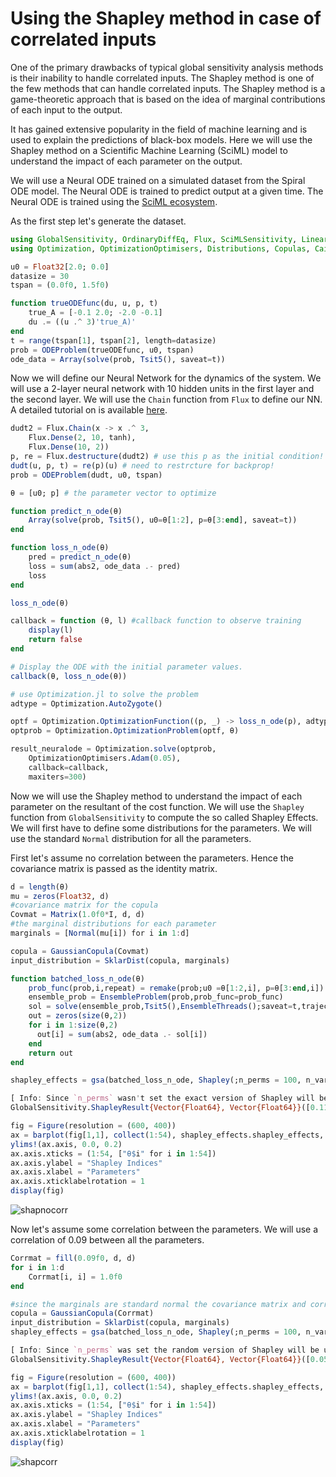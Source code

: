# Using the Shapley method in case of correlated inputs

One of the primary drawbacks of typical global sensitivity analysis methods is their
inability to handle correlated inputs. The Shapley method is one of the few methods
that can handle correlated inputs. The Shapley method is a game-theoretic approach
that is based on the idea of marginal contributions of each input to the output.

It has gained extensive popularity in the field of machine learning and is used to
explain the predictions of black-box models. Here we will use the Shapley method
on a Scientific Machine Learning (SciML) model to understand the impact of each
parameter on the output.

We will use a Neural ODE trained on a simulated dataset from the Spiral ODE model.
The Neural ODE is trained to predict output at a given time. The Neural ODE is
trained using the [SciML ecosystem](https://sciml.ai/).

As the first step let's generate the dataset.

```julia
using GlobalSensitivity, OrdinaryDiffEq, Flux, SciMLSensitivity, LinearAlgebra
using Optimization, OptimizationOptimisers, Distributions, Copulas, CairoMakie

u0 = Float32[2.0; 0.0]
datasize = 30
tspan = (0.0f0, 1.5f0)

function trueODEfunc(du, u, p, t)
    true_A = [-0.1 2.0; -2.0 -0.1]
    du .= ((u .^ 3)'true_A)'
end
t = range(tspan[1], tspan[2], length=datasize)
prob = ODEProblem(trueODEfunc, u0, tspan)
ode_data = Array(solve(prob, Tsit5(), saveat=t))
```

Now we will define our Neural Network for the dynamics of the system. We will use
a 2-layer neural network with 10 hidden units in the first layer and the second layer.
We will use the `Chain` function from `Flux` to define our NN. A detailed tutorial on
is available [here](https://docs.sciml.ai/SciMLSensitivity/stable/examples/neural_ode/neural_ode_flux/).

```julia
dudt2 = Flux.Chain(x -> x .^ 3,
    Flux.Dense(2, 10, tanh),
    Flux.Dense(10, 2))
p, re = Flux.destructure(dudt2) # use this p as the initial condition!
dudt(u, p, t) = re(p)(u) # need to restrcture for backprop!
prob = ODEProblem(dudt, u0, tspan)

θ = [u0; p] # the parameter vector to optimize

function predict_n_ode(θ)
    Array(solve(prob, Tsit5(), u0=θ[1:2], p=θ[3:end], saveat=t))
end

function loss_n_ode(θ)
    pred = predict_n_ode(θ)
    loss = sum(abs2, ode_data .- pred)
    loss
end

loss_n_ode(θ)

callback = function (θ, l) #callback function to observe training
    display(l)
    return false
end

# Display the ODE with the initial parameter values.
callback(θ, loss_n_ode(θ))

# use Optimization.jl to solve the problem
adtype = Optimization.AutoZygote()

optf = Optimization.OptimizationFunction((p, _) -> loss_n_ode(p), adtype)
optprob = Optimization.OptimizationProblem(optf, θ)

result_neuralode = Optimization.solve(optprob,
    OptimizationOptimisers.Adam(0.05),
    callback=callback,
    maxiters=300)
```

Now we will use the Shapley method to understand the impact of each parameter on the
resultant of the cost function. We will use the `Shapley` function from `GlobalSensitivity`
to compute the so called Shapley Effects. We will first have to define some distributions
for the parameters. We will use the standard `Normal` distribution for all the parameters.

First let's assume no correlation between the parameters. Hence the covariance matrix
is passed as the identity matrix.

```julia
d = length(θ)
mu = zeros(Float32, d)
#covariance matrix for the copula
Covmat = Matrix(1.0f0*I, d, d)
#the marginal distributions for each parameter
marginals = [Normal(mu[i]) for i in 1:d]

copula = GaussianCopula(Covmat)
input_distribution = SklarDist(copula, marginals)

function batched_loss_n_ode(θ)
    prob_func(prob,i,repeat) = remake(prob;u0 =θ[1:2,i], p=θ[3:end,i])
    ensemble_prob = EnsembleProblem(prob,prob_func=prob_func)
    sol = solve(ensemble_prob,Tsit5(),EnsembleThreads();saveat=t,trajectories=size(θ,2))
    out = zeros(size(θ,2))
    for i in 1:size(θ,2)
      out[i] = sum(abs2, ode_data .- sol[i])
    end
    return out
end

shapley_effects = gsa(batched_loss_n_ode, Shapley(;n_perms = 100, n_var = 100, n_outer = 10), input_distribution, batch = true)
```

```julia
[ Info: Since `n_perms` wasn't set the exact version of Shapley will be used
GlobalSensitivity.ShapleyResult{Vector{Float64}, Vector{Float64}}([0.11597691741361442, 0.10537266345858425, -0.011525418832504125, 0.019080490852392638, 0.0670556101993216, -0.0008750631360554604, -0.06145135053766362, 0.04681820267596843, -0.052194422120816236, 0.003179470815545183  …  0.017116063071811214, -0.01996361592991698, 0.04992156377132031, -0.026031285685145327, -0.05478798810114203, -0.08297800907245817, -0.0007407741548139723, -0.004732287469108539, 0.0387866269216672, 0.003387278477023375], [0.24632058593157738, 0.2655832791843761, 0.2501184872448763, 0.24778944872968212, 0.24095751488197525, 0.25542101332993983, 0.23147124018855053, 0.2559000952299014, 0.2445090237211431, 0.24422366968866593  …  0.26334364579925296, 0.2533883745742706, 0.278493369461382, 0.251080668076158, 0.2513237168712358, 0.2565579384455956, 0.24086196097600907, 0.23509270698557308, 0.2424725703788857, 0.245598352488518], [-0.3668114310122772, -0.4151705637427929, -0.5017576538324616, -0.4665868286577843, -0.40522111896934987, -0.5015002492627375, -0.5151349813072227, -0.45474598397463833, -0.5314321086142567, -0.47549892177424  …  -0.4990374826947246, -0.5166048300954874, -0.49592544037298836, -0.5181493951144149, -0.5473824731687641, -0.5858315684258255, -0.47283021766779176, -0.46551399316083175, -0.43645961102094877, -0.4779854924004719], [0.5987652658395061, 0.6259158906599613, 0.47870681616745336, 0.5047478103625695, 0.5393323393679931, 0.4997501229906266, 0.39223228023189544, 0.5483823893265752, 0.4270432643726243, 0.48185786340533043  …  0.5332696088383471, 0.4766775982356534, 0.5957685679156289, 0.4660868237441243, 0.43780649696648005, 0.4198755502809092, 0.4713486693581638, 0.4560494182226147, 0.5140328648642831, 0.4847600493545186])
```

```julia
fig = Figure(resolution = (600, 400))
ax = barplot(fig[1,1], collect(1:54), shapley_effects.shapley_effects, color = :green)
ylims!(ax.axis, 0.0, 0.2)
ax.axis.xticks = (1:54, ["θ$i" for i in 1:54])
ax.axis.ylabel = "Shapley Indices"
ax.axis.xlabel = "Parameters"
ax.axis.xticklabelrotation = 1
display(fig)
```

![shapnocorr](https://github.com/SciML/GlobalSensitivity.jl/assets/23134958/d102a91a-a4ed-4850-ae0b-dea19acf38f7)

Now let's assume some correlation between the parameters. We will use a correlation of 0.09 between
all the parameters.

```julia
Corrmat = fill(0.09f0, d, d)
for i in 1:d
    Corrmat[i, i] = 1.0f0
end

#since the marginals are standard normal the covariance matrix and correlation matrix are the same
copula = GaussianCopula(Corrmat)
input_distribution = SklarDist(copula, marginals)
shapley_effects = gsa(batched_loss_n_ode, Shapley(;n_perms = 100, n_var = 100, n_outer = 100), input_distribution, batch = true)
```

```julia
[ Info: Since `n_perms` was set the random version of Shapley will be used
GlobalSensitivity.ShapleyResult{Vector{Float64}, Vector{Float64}}([0.05840668971922802, 0.11052100820850451, 0.04371662911807708, 0.004023059190511713, 0.062410433686220866, 0.02585247272606055, 0.02522310040104824, -0.002943508605003048, 0.0274450019985079, -0.00470104493101865  …  0.03521661871178529, -0.0029363975954207434, -0.01733340691251318, 0.030698550673315273, 0.004089097508271804, 0.01120562788725685, 0.020296678638214393, 0.05371236372397007, 0.041498171895387174, -0.0013082313559600266], [0.17059528049109549, 0.17289231112530734, 0.15914829962624458, 0.1353652701868229, 0.16197334249699738, 0.14706777933327114, 0.13542553650272246, 0.13442651137664902, 0.1187565412647469, 0.14591351295876914  …  0.14961042326057278, 0.11239722253111033, 0.14973761270843763, 0.15863981406666988, 0.14738095559109785, 0.11703801097937833, 0.1573849698258368, 0.16993657676693683, 0.1501327274957186, 0.1755876094816281], [-0.27596006004331913, -0.22834792159709788, -0.2682140381493623, -0.2612928703756612, -0.255057317607894, -0.2624003747671509, -0.24021095114428775, -0.2664194709032351, -0.205317818880396, -0.29069153033020617  …  -0.2580198108789374, -0.223234953756397, -0.3108191278210509, -0.28023548489735767, -0.28477757545028, -0.21818887363232467, -0.28817786222042574, -0.2793633267392261, -0.25276197399622125, -0.3454599459399511], [0.3927734394817752, 0.4493899380141069, 0.3556472963855164, 0.2693389887566846, 0.3798781849803357, 0.314105320219272, 0.29065715194638425, 0.260532453693229, 0.2602078228774118, 0.2812894404681689  …  0.32845304830250793, 0.2173621585655555, 0.2761523139960246, 0.34163258624398823, 0.2929557704668236, 0.24060012940683836, 0.3287712194968545, 0.3867880541871663, 0.3357583177869956, 0.34284348322803104])
```

```julia
fig = Figure(resolution = (600, 400))
ax = barplot(fig[1,1], collect(1:54), shapley_effects.shapley_effects, color = :green)
ylims!(ax.axis, 0.0, 0.2)
ax.axis.xticks = (1:54, ["θ$i" for i in 1:54])
ax.axis.ylabel = "Shapley Indices"
ax.axis.xlabel = "Parameters"
ax.axis.xticklabelrotation = 1
display(fig)
```

![shapcorr](https://github.com/SciML/GlobalSensitivity.jl/assets/23134958/c48be7e3-811a-49de-8388-4af1e03d0663)
